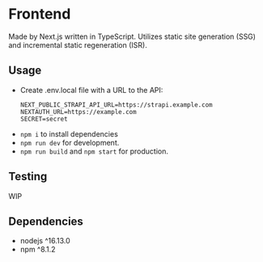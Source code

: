 # Frontend

Made by Next.js written in TypeScript. Utilizes static site generation (SSG) and incremental static regeneration (ISR).

## Usage

- Create .env.local file with a URL to the API:
  ```
  NEXT_PUBLIC_STRAPI_API_URL=https://strapi.example.com
  NEXTAUTH_URL=https://example.com
  SECRET=secret
  ```
- `npm i` to install dependencies
- `npm run dev` for development.
- `npm run build` and `npm start` for production.

## Testing

WIP

## Dependencies

- nodejs ^16.13.0
- npm ^8.1.2
